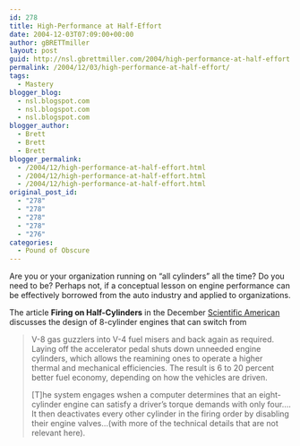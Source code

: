 ```yaml
---
id: 278
title: High-Performance at Half-Effort
date: 2004-12-03T07:09:00+00:00
author: gBRETTmiller
layout: post
guid: http://nsl.gbrettmiller.com/2004/high-performance-at-half-effort
permalink: /2004/12/03/high-performance-at-half-effort/
tags:
  - Mastery
blogger_blog:
  - nsl.blogspot.com
  - nsl.blogspot.com
  - nsl.blogspot.com
blogger_author:
  - Brett
  - Brett
  - Brett
blogger_permalink:
  - /2004/12/high-performance-at-half-effort.html
  - /2004/12/high-performance-at-half-effort.html
  - /2004/12/high-performance-at-half-effort.html
original_post_id:
  - "278"
  - "278"
  - "278"
  - "278"
  - "276"
categories:
  - Pound of Obscure
---
```

Are you or your organization running on &#8220;all cylinders&#8221; all the time? Do you need to be? Perhaps not, if a conceptual lesson on engine performance can be effectively borrowed from the auto industry and applied to organizations.

The article **Firing on Half-Cylinders** in the December [Scientific American](http://www.sciam.com/) discusses the design of 8-cylinder engines that can switch from  


> V-8 gas guzzlers into V-4 fuel misers and back again as required. Laying off the accelerator pedal shuts down unneeded engine cylinders, which allows the reamining ones to operate a higher thermal and mechanical efficiencies. The result is 6 to 20 percent better fuel economy, depending on how the vehicles are driven.
> 
> [T]he system engages wshen a computer determines that an eight-cylinder engine can satisfy a driver&#8217;s torque demands with only four&#8230;. It then deactivates every other cylinder in the firing order by disabling their engine valves&#8230;(with more of the technical details that are not relevant here).